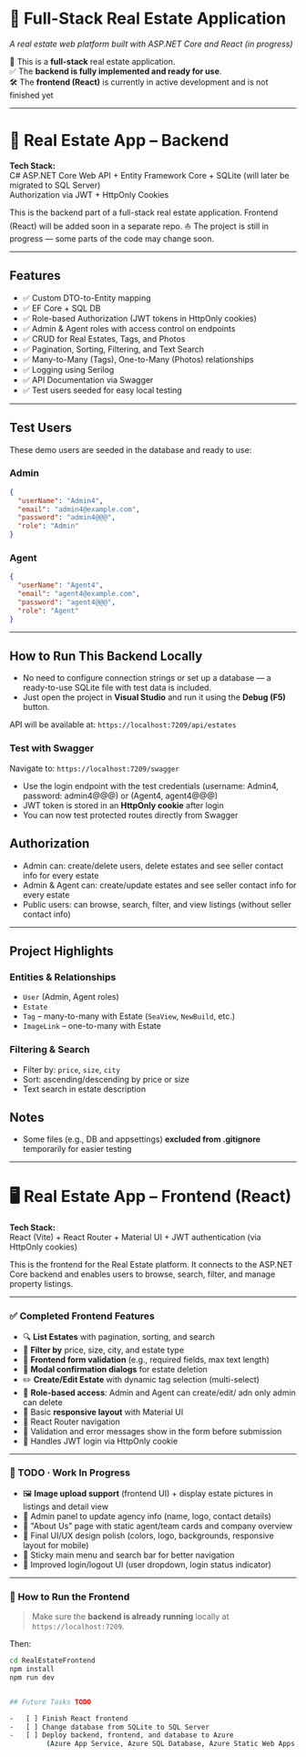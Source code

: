 # 🏡 Full-Stack Real Estate Application

_A real estate web platform built with ASP.NET Core and React (in progress)_

🚧 This is a **full-stack** real estate application.  
 ✅ The **backend is fully implemented and ready for use**.  
 🛠️ The **frontend (React)** is currently in active development and is not finished yet

---

# 🏣 Real Estate App – Backend

**Tech Stack:**  
C# ASP.NET Core Web API + Entity Framework Core + SQLite (will later be migrated to SQL Server)  
Authorization via JWT + HttpOnly Cookies

This is the backend part of a full-stack real estate application. Frontend (React) will be added soon in a separate repo.
⛵ The project is still in progress — some parts of the code may change soon.

---

## Features

- ✅ Custom DTO-to-Entity mapping
- ✅ EF Core + SQL DB
- ✅ Role-based Authorization (JWT tokens in HttpOnly cookies)
- ✅ Admin & Agent roles with access control on endpoints
- ✅ CRUD for Real Estates, Tags, and Photos
- ✅ Pagination, Sorting, Filtering, and Text Search
- ✅ Many-to-Many (Tags), One-to-Many (Photos) relationships
- ✅ Logging using Serilog
- ✅ API Documentation via Swagger
- ✅ Test users seeded for easy local testing

---

## Test Users

These demo users are seeded in the database and ready to use:

### Admin

```json
{
  "userName": "Admin4",
  "email": "admin4@example.com",
  "password": "admin4@@@",
  "role": "Admin"
}
```

### Agent

```json
{
  "userName": "Agent4",
  "email": "agent4@example.com",
  "password": "agent4@@@",
  "role": "Agent"
}
```

---

## How to Run This Backend Locally

- No need to configure connection strings or set up a database — a ready-to-use SQLite file with test data is included.
- Just open the project in **Visual Studio** and run it using the **Debug (F5)** button.

API will be available at: `https://localhost:7209/api/estates`

### Test with Swagger

Navigate to: `https://localhost:7209/swagger`

- Use the login endpoint with the test credentials (username: Admin4, password: admin4@@@) or (Agent4, agent4@@@)
- JWT token is stored in an **HttpOnly cookie** after login
- You can now test protected routes directly from Swagger

## Authorization

- Admin can: create/delete users, delete estates and see seller contact info for every estate
- Admin & Agent can: create/update estates and see seller contact info for every estate
- Public users: can browse, search, filter, and view listings (without seller contact info)

---

## Project Highlights

### Entities & Relationships

- `User` (Admin, Agent roles)
- `Estate`
- `Tag` – many-to-many with Estate (`SeaView`, `NewBuild`, etc.)
- `ImageLink` – one-to-many with Estate

### Filtering & Search

- Filter by: `price`, `size`, `city`
- Sort: ascending/descending by price or size
- Text search in estate description

## Notes

- Some files (e.g., DB and appsettings) **excluded from .gitignore** temporarily for easier testing

---

# 🖥️ Real Estate App – Frontend (React)

**Tech Stack:**  
React (Vite) + React Router + Material UI + JWT authentication (via HttpOnly cookies)

This is the frontend for the Real Estate platform. It connects to the ASP.NET Core backend and enables users to browse, search, filter, and manage property listings.

---

### ✅ Completed Frontend Features

- 🔍 **List Estates** with pagination, sorting, and search
- 🎯 **Filter by** price, size, city, and estate type
- 🧾 **Frontend form validation** (e.g., required fields, max text length)
- 🧠 **Modal confirmation dialogs** for estate deletion
- ✏️ **Create/Edit Estate** with dynamic tag selection (multi-select)
- 👥 **Role-based access**: Admin and Agent can create/edit/ adn only admin can delete
- 💅 Basic **responsive layout** with Material UI
- 🔄 React Router navigation
- 💬 Validation and error messages show in the form before submission
- 🔐 Handles JWT login via HttpOnly cookie

---

### 🚧 TODO · Work In Progress

- 🖼️ **Image upload support** (frontend UI) + display estate pictures in listings and detail view
- 🧾 Admin panel to update agency info (name, logo, contact details)
- 🧠 "About Us" page with static agent/team cards and company overview
- 📱 Final UI/UX design polish (colors, logo, backgrounds, responsive layout for mobile)
- 🧱 Sticky main menu and search bar for better navigation
- 🔄 Improved login/logout UI (user dropdown, login status indicator)

---

### 🧪 How to Run the Frontend

> Make sure the **backend is already running** locally at `https://localhost:7209`.

Then:

```bash
cd RealEstateFrontend
npm install
npm run dev


## Future Tasks TODO

-   [ ] Finish React frontend
-   [ ] Change database from SQLite to SQL Server
-   [ ] Deploy backend, frontend, and database to Azure
         (Azure App Service, Azure SQL Database, Azure Static Web Apps – or Netlify for frontend)
```
